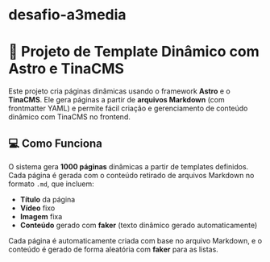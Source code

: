 # desafio-a3media
# 🚀 Projeto de Template Dinâmico com Astro e TinaCMS

Este projeto cria páginas dinâmicas usando o framework **Astro** e o **TinaCMS**. Ele gera páginas a partir de **arquivos Markdown** (com frontmatter YAML) e permite fácil criação e gerenciamento de conteúdo dinâmico com TinaCMS no frontend.

## 💻 Como Funciona

O sistema gera **1000 páginas** dinâmicas a partir de templates definidos. Cada página é gerada com o conteúdo retirado de arquivos Markdown no formato `.md`, que incluem:

- **Título** da página
- **Vídeo** fixo
- **Imagem** fixa
- **Conteúdo** gerado com **faker** (texto dinâmico gerado automaticamente)

Cada página é automaticamente criada com base no arquivo Markdown, e o conteúdo é gerado de forma aleatória com **faker** para as listas.




